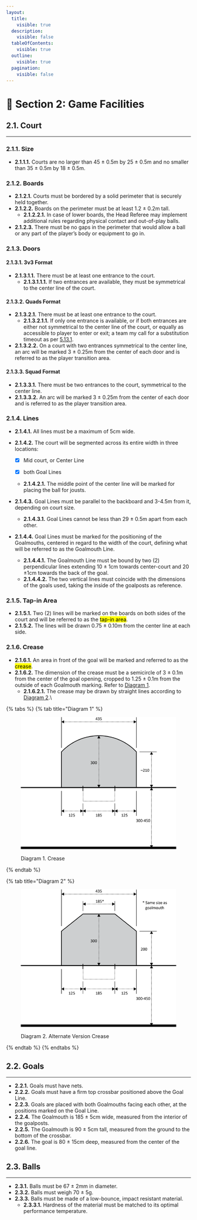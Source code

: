 ```yaml
---
layout:
  title:
    visible: true
  description:
    visible: false
  tableOfContents:
    visible: true
  outline:
    visible: true
  pagination:
    visible: false
---
```


# 🥅 Section 2: Game Facilities

## **2.1. Court**

***

### **2.1.1. Size**&#x20;

* **2.1.1.1.** Courts are no larger than 45 ± 0.5m by 25 ± 0.5m and no smaller than 35 ± 0.5m by 18 ± 0.5m.&#x20;

### **2.1.2. Boards**&#x20;

* **2.1.2.1.** Courts must be bordered by a solid perimeter that is securely held together.&#x20;
* **2.1.2.2.** Boards on the perimeter must be at least 1.2 ± 0.2m tall.&#x20;
  * **2.1.2.2.1.** In case of lower boards, the Head Referee may implement additional rules regarding physical contact and out-of-play balls.&#x20;
* **2.1.2.3.** There must be no gaps in the perimeter that would allow a ball or any part of the player’s body or equipment to go in.&#x20;

### **2.1.3. Doors**&#x20;

#### **2.1.3.1. 3v3 Format**&#x20;

* **2.1.3.1.1.** There must be at least one entrance to the court.&#x20;
  * **2.1.3.1.1.1.** If two entrances are available, they must be symmetrical to the center line of the court.&#x20;

#### **2.1.3.2. Quads Format**&#x20;

* **2.1.3.2.1.** There must be at least one entrance to the court.&#x20;
  * **2.1.3.2.1.1.** If only one entrance is available, or if both entrances are either not symmetrical to the center line of the court, or equally as accessible to player to enter or exit; a team my call for a substitution timeout as per [5.13.1](section-5-game-mechanics.md#id-5.13.-bench-mechanics).&#x20;
* **2.1.3.2.2.** On a court with two entrances symmetrical to the center line, an arc will be marked 3 ± 0.25m from the center of each door and is referred to as the player transition area.&#x20;

#### **2.1.3.3. Squad Format**&#x20;

* **2.1.3.3.1.** There must be two entrances to the court, symmetrical to the center line.&#x20;
* **2.1.3.3.2.** An arc will be marked 3 ± 0.25m from the center of each door and is referred to as the player transition area.&#x20;

### **2.1.4. Lines**&#x20;

* **2.1.4.1.** All lines must be a maximum of 5cm wide.&#x20;
*   **2.1.4.2.** The court will be segmented across its entire width in three locations:

    * [x] Mid court, or Center Line
    * [x] both Goal Lines&#x20;



    * **2.1.4.2.1.** The middle point of the center line will be marked for placing the ball for jousts.
* **2.1.4.3.** Goal Lines must be parallel to the backboard and 3-4.5m from it, depending on court size.&#x20;
  * **2.1.4.3.1.** Goal Lines cannot be less than 29 ± 0.5m apart from each other.&#x20;
* **2.1.4.4.** Goal Lines must be marked for the positioning of the Goalmouths, centered in regard to the width of the court, defining what will be referred to as the Goalmouth Line.
  * &#x20;**2.1.4.4.1.** The Goalmouth Line must be bound by two (2) perpendicular lines extending 10 ± 1cm towards center-court and 20 ±1cm towards the back of the goal.&#x20;
  * **2.1.4.4.2.** The two vertical lines must coincide with the dimensions of the goals used, taking the inside of the goalposts as reference.

### **2.1.5. Tap-in Area**&#x20;

* **2.1.5.1.** Two (2) lines will be marked on the boards on both sides of the court and will be referred to as the <mark style="background-color:yellow;">tap-in area</mark>.&#x20;
* **2.1.5.2.** The lines will be drawn 0.75 ± 0.10m from the center line at each side.&#x20;

### **2.1.6. Crease**&#x20;

* **2.1.6.1.** An area in front of the goal will be marked and referred to as the <mark style="background-color:yellow;">crease</mark>.&#x20;
* **2.1.6.2.** The dimension of the crease must be a semicircle of 3 ± 0.1m from the center of the goal opening, cropped to 1.25 ± 0.1m from the outside of each Goalmouth marking. Refer to [Diagram 1](section-2-game-facilities.md#id-2.1.6.-crease).&#x20;
  * **2.1.6.2.1.** The crease may be drawn by straight lines according to [Diagram 2](section-2-game-facilities.md#id-2.1.6.-crease).\


{% tabs %}
{% tab title="Diagram 1" %}
<figure><img src="../.gitbook/assets/diagram_1_crease.png" alt=""><figcaption><p>Diagram 1. Crease</p></figcaption></figure>
{% endtab %}

{% tab title="Diagram 2" %}
<figure><img src="../.gitbook/assets/diagram_2_alternate_crease.png" alt=""><figcaption><p>Diagram 2. Alternate Version Crease</p></figcaption></figure>
{% endtab %}
{% endtabs %}

## **2.2. Goals**&#x20;

***

* **2.2.1.** Goals must have nets.&#x20;
* **2.2.2.** Goals must have a firm top crossbar positioned above the Goal Line.&#x20;
* **2.2.3.** Goals are placed with both Goalmouths facing each other, at the positions marked on the Goal Line.&#x20;
* **2.2.4.** The Goalmouth is 185 ± 5cm wide, measured from the interior of the goalposts.&#x20;
* **2.2.5.** The Goalmouth is 90 ± 5cm tall, measured from the ground to the bottom of the crossbar.&#x20;
* **2.2.6.** The goal is 80 ± 15cm deep, measured from the center of the goal line.

## **2.3. Balls**&#x20;

***

* **2.3.1.** Balls must be 67 ± 2mm in diameter.&#x20;
* **2.3.2.** Balls must weigh 70 ± 5g.&#x20;
* **2.3.3.** Balls must be made of a low-bounce, impact resistant material.&#x20;
  * **2.3.3.1.** Hardness of the material must be matched to its optimal performance temperature.

